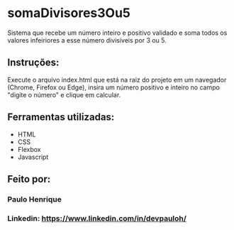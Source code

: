 # somaDivisores3Ou5
Sistema que recebe um número inteiro e positivo validado e soma todos os valores infeiriores a esse número divisíveis por 3 ou 5.

## Instruções:
Execute o arquivo index.html que está na raiz do projeto em um navegador (Chrome, Firefox ou Edge), insira um número positivo e inteiro no campo "digite o número" e clique em calcular.

## Ferramentas utilizadas:

* HTML
* CSS
* Flexbox
* Javascript

## Feito por:

### Paulo Henrique

### Linkedin: https://www.linkedin.com/in/devpauloh/

```

